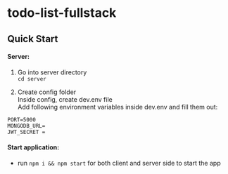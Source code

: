 # todo-list-fullstack

## Quick Start

#### Server:

1. Go into server directory \
``` cd server ```

2. Create config folder\
Inside config, create dev.env file\
Add following environment variables inside dev.env and fill them out:
```
PORT=5000
MONGODB_URL=
JWT_SECRET = 
```
#### Start application:
- run ```npm i && npm start``` for both client and server side to start the app
